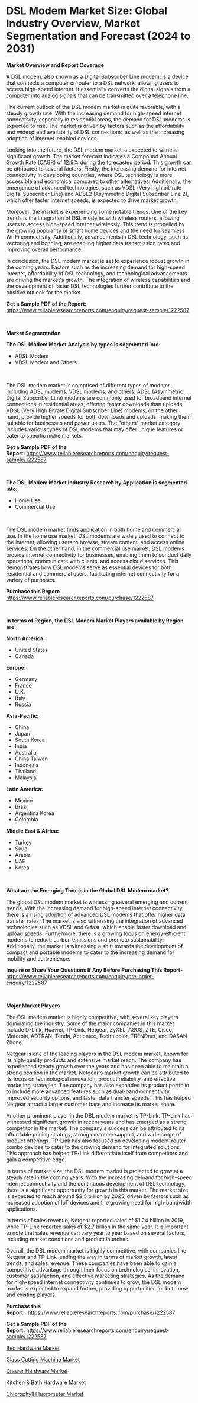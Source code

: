 <p><h1>DSL Modem Market Size: Global Industry Overview, Market Segmentation and Forecast (2024 to 2031)</h1></p><p><strong>Market Overview and Report Coverage</strong></p>
<p><p>A DSL modem, also known as a Digital Subscriber Line modem, is a device that connects a computer or router to a DSL network, allowing users to access high-speed internet. It essentially converts the digital signals from a computer into analog signals that can be transmitted over a telephone line.</p><p>The current outlook of the DSL modem market is quite favorable, with a steady growth rate. With the increasing demand for high-speed internet connectivity, especially in residential areas, the demand for DSL modems is expected to rise. The market is driven by factors such as the affordability and widespread availability of DSL connections, as well as the increasing adoption of internet-enabled devices.</p><p>Looking into the future, the DSL modem market is expected to witness significant growth. The market forecast indicates a Compound Annual Growth Rate (CAGR) of 12.9% during the forecasted period. This growth can be attributed to several factors. Firstly, the increasing demand for internet connectivity in developing countries, where DSL technology is more accessible and economical compared to other alternatives. Additionally, the emergence of advanced technologies, such as VDSL (Very high bit-rate Digital Subscriber Line) and ADSL2 (Asymmetric Digital Subscriber Line 2), which offer faster internet speeds, is expected to drive market growth.</p><p>Moreover, the market is experiencing some notable trends. One of the key trends is the integration of DSL modems with wireless routers, allowing users to access high-speed internet wirelessly. This trend is propelled by the growing popularity of smart home devices and the need for seamless Wi-Fi connectivity. Additionally, advancements in DSL technology, such as vectoring and bonding, are enabling higher data transmission rates and improving overall performance.</p><p>In conclusion, the DSL modem market is set to experience robust growth in the coming years. Factors such as the increasing demand for high-speed internet, affordability of DSL technology, and technological advancements are driving the market's growth. The integration of wireless capabilities and the development of faster DSL technologies further contribute to the positive outlook for the market.</p></p>
<p><strong>Get a Sample PDF of the Report:</strong> <a href="https://www.reliableresearchreports.com/enquiry/request-sample/1222587">https://www.reliableresearchreports.com/enquiry/request-sample/1222587</a></p>
<p>&nbsp;</p>
<p><strong>Market Segmentation</strong></p>
<p><strong>The DSL Modem Market Analysis by types is segmented into:</strong></p>
<p><ul><li>ADSL Modem</li><li>VDSL Modem and Others</li></ul></p>
<p>&nbsp;</p>
<p><p>The DSL modem market is comprised of different types of modems, including ADSL modems, VDSL modems, and others. ADSL (Asymmetric Digital Subscriber Line) modems are commonly used for broadband internet connections in residential areas, offering faster downloads than uploads. VDSL (Very High Bitrate Digital Subscriber Line) modems, on the other hand, provide higher speeds for both downloads and uploads, making them suitable for businesses and power users. The "others" market category includes various types of DSL modems that may offer unique features or cater to specific niche markets.</p></p>
<p><strong>Get a Sample PDF of the Report:</strong>&nbsp;<a href="https://www.reliableresearchreports.com/enquiry/request-sample/1222587">https://www.reliableresearchreports.com/enquiry/request-sample/1222587</a></p>
<p>&nbsp;</p>
<p><strong>The DSL Modem Market Industry Research by Application is segmented into:</strong></p>
<p><ul><li>Home Use</li><li>Commercial Use</li></ul></p>
<p>&nbsp;</p>
<p><p>The DSL modem market finds application in both home and commercial use. In the home use market, DSL modems are widely used to connect to the internet, allowing users to browse, stream content, and access online services. On the other hand, in the commercial use market, DSL modems provide internet connectivity for businesses, enabling them to conduct daily operations, communicate with clients, and access cloud services. This demonstrates how DSL modems serve as essential devices for both residential and commercial users, facilitating internet connectivity for a variety of purposes.</p></p>
<p><strong>Purchase this Report:</strong>&nbsp; <a href="https://www.reliableresearchreports.com/purchase/1222587">https://www.reliableresearchreports.com/purchase/1222587</a></p>
<p>&nbsp;</p>
<p><strong>In terms of Region, the DSL Modem Market Players available by Region are:</strong></p>
<p>
    <p> <strong> North America: </strong>
        <ul>
            <li>United States</li>
            <li>Canada</li>
        </ul>
        </p> 
    <p> <strong> Europe: </strong>
        <ul>
            <li>Germany</li>
            <li>France</li>
            <li>U.K.</li>
            <li>Italy</li>
            <li>Russia</li>
        </ul>
        </p> 
    <p> <strong> Asia-Pacific: </strong>
        <ul>
            <li>China</li>
            <li>Japan</li>
            <li>South Korea</li>
            <li>India</li>
            <li>Australia</li>
            <li>China Taiwan</li>
            <li>Indonesia</li>
            <li>Thailand</li>
            <li>Malaysia</li>
        </ul>
        </p> 
    <p> <strong> Latin America: </strong>
        <ul>
            <li>Mexico</li>
            <li>Brazil</li>
            <li>Argentina Korea</li>
            <li>Colombia</li>
        </ul>
        </p> 
    <p> <strong> Middle East & Africa: </strong>
        <ul>
            <li>Turkey</li>
            <li>Saudi</li>
            <li>Arabia</li>
            <li>UAE</li>
            <li>Korea</li>
        </ul>
    </p>
    </p>
<p>&nbsp;</p>
<p><strong>What are the Emerging Trends in the Global DSL Modem market?</strong></p>
<p><p>The global DSL modem market is witnessing several emerging and current trends. With the increasing demand for high-speed internet connectivity, there is a rising adoption of advanced DSL modems that offer higher data transfer rates. The market is also witnessing the integration of advanced technologies such as VDSL and G.fast, which enable faster download and upload speeds. Furthermore, there is a growing focus on energy-efficient modems to reduce carbon emissions and promote sustainability. Additionally, the market is witnessing a shift towards the development of compact and portable modems to cater to the increasing demand for mobility and convenience.</p></p>
<p><strong>Inquire or Share Your Questions If Any Before Purchasing This Report</strong>- <a href="https://www.reliableresearchreports.com/enquiry/pre-order-enquiry/1222587">https://www.reliableresearchreports.com/enquiry/pre-order-enquiry/1222587</a></p>
<p>&nbsp;</p>
<p><strong>Major Market Players</strong></p>
<p><p>The DSL modem market is highly competitive, with several key players dominating the industry. Some of the major companies in this market include D-Link, Huawei, TP-Link, Netgear, ZyXEL, ASUS, ZTE, Cisco, Motorola, ADTRAN, Tenda, Actiontec, Technicolor, TRENDnet, and DASAN Zhone.</p><p>Netgear is one of the leading players in the DSL modem market, known for its high-quality products and extensive market reach. The company has experienced steady growth over the years and has been able to maintain a strong position in the market. Netgear's market growth can be attributed to its focus on technological innovation, product reliability, and effective marketing strategies. The company has also expanded its product portfolio to include more advanced features such as dual-band connectivity, improved security options, and faster data transfer speeds. This has helped Netgear attract a larger customer base and increase its market share.</p><p>Another prominent player in the DSL modem market is TP-Link. TP-Link has witnessed significant growth in recent years and has emerged as a strong competitor in the market. The company's success can be attributed to its affordable pricing strategy, strong customer support, and wide range of product offerings. TP-Link has also focused on developing modem-router combo devices to cater to the growing demand for integrated solutions. This approach has helped TP-Link differentiate itself from competitors and gain a competitive edge.</p><p>In terms of market size, the DSL modem market is projected to grow at a steady rate in the coming years. With the increasing demand for high-speed internet connectivity and the continuous development of DSL technology, there is a significant opportunity for growth in this market. The market size is expected to reach around $2.5 billion by 2025, driven by factors such as increased adoption of IoT devices and the growing need for high-bandwidth applications.</p><p>In terms of sales revenue, Netgear reported sales of $1.24 billion in 2019, while TP-Link reported sales of $2.7 billion in the same year. It is important to note that sales revenue can vary year to year based on several factors, including market conditions and product launches.</p><p>Overall, the DSL modem market is highly competitive, with companies like Netgear and TP-Link leading the way in terms of market growth, latest trends, and sales revenue. These companies have been able to gain a competitive advantage through their focus on technological innovation, customer satisfaction, and effective marketing strategies. As the demand for high-speed internet connectivity continues to grow, the DSL modem market is expected to expand further, providing opportunities for both new and existing players.</p></p>
<p><strong>Purchase this Report:</strong>&nbsp;&nbsp;<a href="https://www.reliableresearchreports.com/purchase/1222587">https://www.reliableresearchreports.com/purchase/1222587</a></p>
<p></p>
<p><strong>Get a Sample PDF of the Report:</strong>&nbsp;<a href="https://www.reliableresearchreports.com/enquiry/request-sample/1222587">https://www.reliableresearchreports.com/enquiry/request-sample/1222587</a></p>
<p><p><a href="https://medium.com/@darrensipes2023/bed-hardware-market-size-market-outlook-and-market-forecast-2023-to-2030-c7d40f856120">Bed Hardware Market</a></p><p><a href="https://github.com/mabutironaldo/Market-Research-Report-List-2/blob/main/glass-cutting-machine-market.md">Glass Cutting Machine Market</a></p><p><a href="https://medium.com/@darrensipes2023/drawer-hardware-market-exploring-market-share-market-trends-and-future-growth-705b06582183">Drawer Hardware Market</a></p><p><a href="https://medium.com/@darrensipes2023/kitchen-amp-bath-hardware-market-research-report-its-history-and-forecast-2023-to-2030-619ae9a6cae9">Kitchen & Bath Hardware Market</a></p><p><a href="https://github.com/castoriffic/Market-Research-Report-List-2/blob/main/chlorophyll-fluorometer-market.md">Chlorophyll Fluorometer Market</a></p></p>